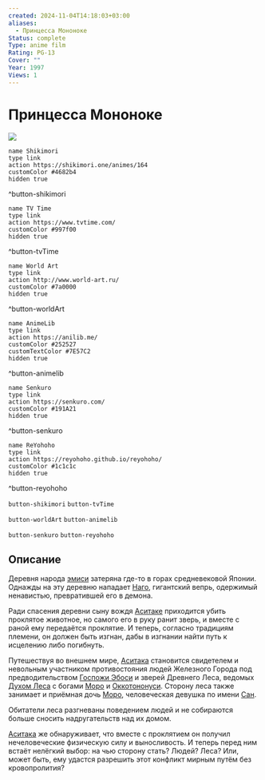 ```yaml
---
created: 2024-11-04T14:18:03+03:00
aliases:
  - Принцесса Мононоке
Status: complete
Type: anime film
Rating: PG-13
Cover: ""
Year: 1997
Views: 1
---
```


# Принцесса Мононоке

![](https://nyaa.shikimori.one/uploads/poster/animes/164/14aa48cc56b55626862a367e174bd845.jpeg)

```button
name Shikimori
type link
action https://shikimori.one/animes/164
customColor #4682b4
hidden true
```
^button-shikimori

```button
name TV Time
type link
action https://www.tvtime.com/
customColor #997f00
hidden true
```
^button-tvTime

```button
name World Art
type link
action http://www.world-art.ru/
customColor #7a0000
hidden true
```
^button-worldArt

```button
name AnimeLib
type link
action https://anilib.me/
customColor #252527
customTextColor #7E57C2
hidden true
```
^button-animelib

```button
name Senkuro
type link
action https://senkuro.com/
customColor #191A21
hidden true
```
^button-senkuro

```button
name ReYohoho
type link
action https://reyohoho.github.io/reyohoho/
customColor #1c1c1c
hidden true
```
^button-reyohoho

`button-shikimori` `button-tvTime`

`button-worldArt` `button-animelib`

`button-senkuro` `button-reyohoho`

## Описание

Деревня народа [эмиси](https://ru.wikipedia.org/wiki/Эмиси) затеряна где-то в горах средневековой Японии. Однажды на эту деревню нападает [Наго](https://shikimori.one/characters/177925-nago), гигантский вепрь, одержимый ненавистью, превратившей его в демона.

Ради спасения деревни сыну вождя [Аситаке](https://shikimori.one/characters/2802-ashitaka) приходится убить проклятое животное, но самого его в руку ранит зверь, и вместе с раной ему передаётся проклятие. И теперь, согласно традициям племени, он должен быть изгнан, дабы в изгнании найти путь к исцелению либо погибнуть.

Путешествуя во внешнем мире, [Аситака](https://shikimori.one/characters/2802-ashitaka) становится свидетелем и невольным участником противостояния людей Железного Города под предводительством [Госпожи Эбоси](https://shikimori.one/characters/4781-eboshi-gozen) и зверей Древнего Леса, ведомых [Духом Леса](https://shikimori.one/characters/12728-the-forest-spirit) с богами [Моро](https://shikimori.one/characters/9174-moro) и [Оккотононуси](https://shikimori.one/characters/11362-okkoto). Сторону леса также занимает и приёмная дочь [Моро](https://shikimori.one/characters/9174-moro), человеческая девушка по имени [Сан](https://shikimori.one/characters/2727-san).

Обитатели леса разгневаны поведением людей и не собираются больше сносить надругательств над их домом.

[Аситака](https://shikimori.one/characters/2802-ashitaka) же обнаруживает, что вместе с проклятием он получил нечеловеческие физическую силу и выносливость. И теперь перед ним встаёт нелёгкий выбор: на чью сторону стать? Людей? Леса? Или, может быть, ему удастся разрешить этот конфликт мирным путём без кровопролития?
